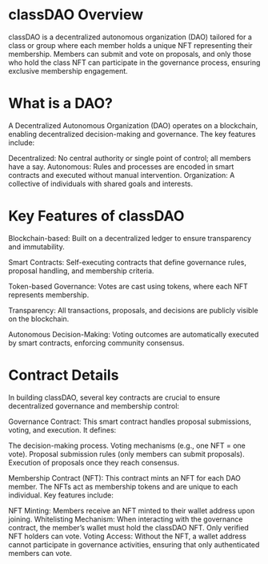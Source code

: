 # classDAO Overview
classDAO is a decentralized autonomous organization (DAO) tailored for a class or group where each member holds a unique NFT representing their membership. Members can submit and vote on proposals, and only those who hold the class NFT can participate in the governance process, ensuring exclusive membership engagement.

# What is a DAO?
A Decentralized Autonomous Organization (DAO) operates on a blockchain, enabling decentralized decision-making and governance. The key features include:

Decentralized: No central authority or single point of control; all members have a say.
Autonomous: Rules and processes are encoded in smart contracts and executed without manual intervention.
Organization: A collective of individuals with shared goals and interests.

# Key Features of classDAO
Blockchain-based: Built on a decentralized ledger to ensure transparency and immutability.

Smart Contracts: Self-executing contracts that define governance rules, proposal handling, and membership criteria.

Token-based Governance: Votes are cast using tokens, where each NFT represents membership.

Transparency: All transactions, proposals, and decisions are publicly visible on the blockchain.

Autonomous Decision-Making: Voting outcomes are automatically executed by smart contracts, enforcing community consensus.

# Contract Details
In building classDAO, several key contracts are crucial to ensure decentralized governance and membership control:

Governance Contract:
This smart contract handles proposal submissions, voting, and execution. It defines:

The decision-making process.
Voting mechanisms (e.g., one NFT = one vote).
Proposal submission rules (only members can submit proposals).
Execution of proposals once they reach consensus.


Membership Contract (NFT):
This contract mints an NFT for each DAO member. The NFTs act as membership tokens and are unique to each individual. Key features include:

NFT Minting: Members receive an NFT minted to their wallet address upon joining.
Whitelisting Mechanism: When interacting with the governance contract, the member’s wallet must hold the classDAO NFT. Only verified NFT holders can vote.
Voting Access: Without the NFT, a wallet address cannot participate in governance activities, ensuring that only authenticated members can vote.
